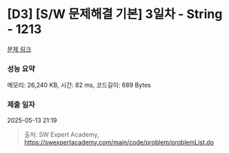 # [D3] [S/W 문제해결 기본] 3일차 - String - 1213 

[문제 링크](https://swexpertacademy.com/main/code/problem/problemDetail.do?contestProbId=AV14P0c6AAUCFAYi) 

### 성능 요약

메모리: 26,240 KB, 시간: 82 ms, 코드길이: 689 Bytes

### 제출 일자

2025-05-13 21:19



> 출처: SW Expert Academy, https://swexpertacademy.com/main/code/problem/problemList.do